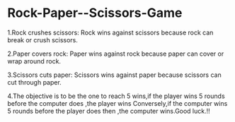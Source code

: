 ﻿# Rock-Paper--Scissors-Game

1.Rock crushes scissors: Rock wins against scissors because rock can break or crush scissors.


2.Paper covers rock: Paper wins against rock because paper can cover or wrap around rock.


3.Scissors cuts paper: Scissors wins against paper because scissors can cut through paper.


4.The objective is to be the one to reach 5 wins,if the player wins 5 rounds before the computer does ,the player wins Conversely,if the computer wins 5 rounds before the player does then ,the computer wins.Good luck.!!
